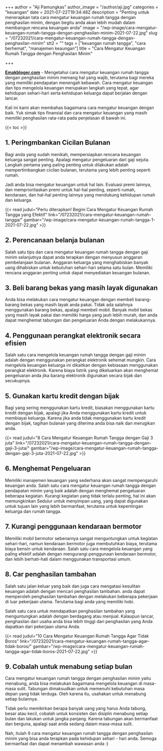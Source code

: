 +++
author = "Aji Pamungkas"
author_image = "/author/aji.jpg"
categories = "keuangan"
date = 2021-07-22T19:34:48Z
description = "Penting untuk menerapkan tata cara mengatur keuangan rumah tangga dengan penghasilan minim, dengan begitu anda akan lebih mudah dalam membangun rencana keuangan anda"
image = "/wp-image/cara-mengatur-keuangan-rumah-tangga-dengan-penghasilan-minim-2021-07-22.jpg"
slug = "/07232021/cara-mengatur-keuangan-rumah-tangga-dengan-penghasilan-minim"
stt2 = ""
tags = ["keuangan rumah tangga", "cara berhemat", "manajemen keaungan"]
title = "Cara Mengatur Keuangan Rumah Tangga dengan Penghasilan Minim"

+++

[**Emakbloger.com**](/) - Mengetahui cara mengatur keuangan rumah tangga dengan penghasilan minim memang hal yang wajib, terutama bagi mereka yang memiliki pendapatan menengah kebawah. Cara mengatur keuangan dan tips mengelola keuangan merupakan langkah yang tepat, agar kehidupan sehari-hari serta kehidupan keluarga dapat berjalan dengan lancar.

Kali ini kami akan membahas bagaimana cara mengatur keuangan dengan baik. Yuk simak tips finansial dan cara mengatur keuangan yang masih memiliki penghasilan rata-rata pada penjelasan di bawah ini.

{{< toc >}}

## 1. Peringmbankan Cicilan Bulanan

Bagi anda yang sudah menikah, mempersiapkan rencana keuangan keluarga sangat penting. Apalagi mengatur pengeluaran dari gaji sejuta. Langkah pertama yang paling penting untuk dilakukan adalah mempertimbangkan cicilan bulanan, terutama yang lebih penting seperti rumah.

Jadi anda bisa mengatur keuangan untuk hal lain. Evaluasi premi lainnya, dan memprioritaskan premi untuk hal-hal penting, seperti rumah, kendaraan, dan hal-hal penting lainnya yang mendukung kehidupan rumah dan keluarga.

{{< read judul="Perlu diterapkan! Begini Cara Mengatur Keuangan Rumah Tangga yang Efektif" link="/07232021/cara-mengatur-keuangan-rumah-tangga/" gambar="/wp-image/cara-mengatur-keuangan-rumah-tangga-1-2021-07-22.jpg" >}}

## 2. Perencanaan belanja bulanan

Salah satu tips dan cara mengatur keuangan rumah tangga dengan gaji minim selanjutnya dapat anda terapkan dengan menyusun anggaran pembelanjaan bulanan. Anggaran keluarga yang menghabiskan banyak uang dihabiskan untuk kebutuhan sehari-hari selama satu bulan. Memiliki rencana anggaran penting untuk dapat menyediakan keuangan bulanan.

## 3. Beli barang bekas yang masih layak digunakan

Anda bisa melakukan cara mengatur keuangan dengan membeli barang-barang bekas yang masih layak anda pakai. Tidak ada salahnya menggunakan barang bekas, apalagi membeli mobil. Banyak mobil bekas yang masih layak pakai dan memiliki harga yang jauh lebih murah, dan anda dapat menghemat tabungan dan pengeluaran Anda dengan melakukannya.

## 4. Penggunaan perangkat elektronik secara efisien

Salah satu cara mengelola keuangan rumah tangga dengan gaji minim adalah dengan menggunakan perangkat elektronik sehemat mungkin. Cara mengelola keuangan keluarga ini dikaitkan dengan kebiasaan menggunakan perangkat elektronik. Karena biaya listrik yang dikeluarkan akan menghemat pengeluaran anda jika barang elektronik digunakan secara bijak dan secukupnya.

## 5. Gunakan kartu kredit dengan bijak

Bagi yang sering menggunakan kartu kredit, biasakan menggunakan kartu kredit dengan bijak, apalagi jika Anda menggunakan kartu kredit untuk membiayai keluarga. Karena jika anda tidak menggunakan kartu kredit dengan bijak, tagihan bulanan yang diterima anda bisa naik dan merugikan anda.

{{< read judul="8 Cara Mengatur Keuangan Rumah Tangga dengan Gaji 3 juta" link="/07232021/cara-mengatur-keuangan-rumah-tangga-dengan-gaji-3-juta/" gambar="/wp-image/cara-mengatur-keuangan-rumah-tangga-dengan-gaji-3-juta-2021-07-22.jpg" >}}

## 6. Menghemat Pengeluaran

Memiliki manajemen keuangan yang sederhana akan sangat mempengaruhi keuangan anda. Salah satu cara mengatur keuangan rumah tangga dengan pendapatan minim yang baik adalah dengan menghemat pengeluaran beberapa kegiatan. Kurangi kegiatan yang tidak terlalu penting, hal ini akan memungkinkan Sedulur untuk menyimpan uang, yang dapat digunakan untuk tujuan lain yang lebih bermanfaat, terutama untuk kepentingan keluarga dan rumah tangga.

## 7. Kurangi penggunaan kendaraan bermotor

Memiliki mobil bermotor sebenarnya sangat menguntungkan untuk kegiatan sehari-hari, namun kendaraan bermotor juga membutuhkan biaya, terutama biaya bensin untuk kendaraan. Salah satu cara mengelola keuangan yang paling efektif adalah dengan mengurangi penggunaan kendaraan bermotor, dan lebih berhati-hati dalam menggunakan transportasi umum.

## 8. Car penghasilan tambahan

Salah satu jalan keluar yang baik dan juga cara mengatasi kesulitan keuangan adalah dengan mencari penghasilan tambahan. anda dapat memperoleh penghasilan tambahan dengan melakukan beberapa pekerjaan di luar pekerjaan utama. Terutama bagi anda yang memiliki hobi.

Salah satu cara untuk mendapatkan penghasilan tambahan yang menguntungkan adalah dengan berdagang atau menjual. Kalaupun lancar, penghasilan dari usaha anda bisa lebih tinggi dari penghasilan yang Anda dapatkan dari pekerjaan utama Anda.

{{< read judul="10 Cara Mengatur Keuangan Rumah Tangga Agar Tidak Boros" link="/07232021/cara-mengatur-keuangan-rumah-tangga-agar-tidak-boros/" gambar="/wp-image/cara-mengatur-keuangan-rumah-tangga-agar-tidak-boros-2021-07-22.jpg" >}}

## 9. Cobalah untuk menabung setiap bulan

Cara mengatur keuangan rumah tangga dengan penghasilan minim yaitu menabung, anda bisa melakukan bagaimana mengelola keuangan di masa-masa sulit. Tabungan dimaksudkan untuk memenuhi kebutuhan masa depan yang tidak terduga. Oleh karena itu, usahakan untuk menabung setiap bulannya.

Tidak perlu memikirkan berapa banyak uang yang harus Anda tabung, besar atau kecil, cobalah untuk konsisten dan disiplin menabung setiap bulan dan lakukan untuk jangka panjang. Karena tabungan akan bermanfaat dan berguna, apalagi saat anda sedang dalam masa-masa sulit.

Nah, itulah 9 cara mengatur keuangan rumah tangga dengan penghasilan minim yang bisa anda terapkan pada kehidupan sehari - hari anda. Semoga bermanfaat dan dapat menambah wawasan anda :)
